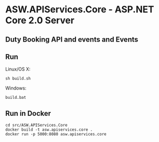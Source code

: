 # ASW.APIServices.Core - ASP.NET Core 2.0 Server

## Duty Booking API and events and Events 

## Run

Linux/OS X:

```
sh build.sh
```

Windows:

```
build.bat
```
## Run in Docker

```
cd src/ASW.APIServices.Core
docker build -t asw.apiservices.core .
docker run -p 5000:8080 asw.apiservices.core
```
